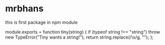 # mrbhans
this is first package in npm module


module.exports = function tiny(string) {
  if (typeof string !== "string") throw new TypeError("Tiny wants a string!");
  return string.replace(/\s/g, "");
};

